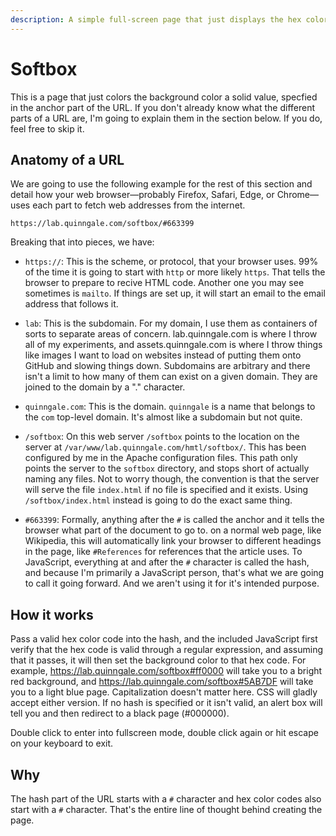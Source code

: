 ```yaml
---
description: A simple full-screen page that just displays the hex color in the URL.
---
```


# Softbox

This is a page that just colors the background color a solid value, specfied in the anchor part of the URL. If you don't already know what the different parts of a URL are, I'm going to explain them in the section below. If you do, feel free to skip it.

## Anatomy of a URL

We are going to use the following example for the rest of this section and detail
how your web browser—probably Firefox, Safari, Edge, or Chrome—uses each part to fetch web addresses from the internet.

```
https://lab.quinngale.com/softbox/#663399
```

Breaking that into pieces, we have:

- `https://`: This is the scheme, or protocol, that your browser uses. 99% of the time it is going to start with `http` or more likely `https`. That tells the browser to prepare to recive HTML code. Another one you may see sometimes is `mailto`. If things are set up, it will start an email to the email address that follows it.

- `lab`: This is the subdomain. For my domain, I use them as containers of sorts to separate areas of concern. lab.quinngale.com is where I throw all of my experiments, and assets.quinngale.com is where I throw things like images I want to load on websites instead of putting them onto GitHub and slowing things down. Subdomains are arbitrary and there isn't a limit to how many of them can exist on a given domain. They are joined to the domain by a "." character.

- `quinngale.com`: This is the domain. `quinngale` is a name that belongs to the `com` top-level domain. It's almost like a subdomain but not quite.

- `/softbox`: On this web server `/softbox` points to the location on the server at `/var/www/lab.quinngale.com/hmtl/softbox/`. This has been configured by me in the Apache configuration files. This path only points the server to the `softbox` directory, and stops short of actually naming any files. Not to worry though, the convention is that the server will serve the file `index.html` if no file is specified and it exists. Using `/softbox/index.html` instead is going to do the exact same thing.

- `#663399`: Formally, anything after the `#` is called the anchor and it tells the browser what part of the document to go to. on a normal web page, like Wikipedia, this will automatically link your browser to different headings in the page, like `#References` for references that the article uses. To JavaScript, everything at and after the `#` character is called the hash, and because I'm primarily a JavaScript person, that's what we are going to call it going forward. And we aren't using it for it's intended purpose.

## How it works

Pass a valid hex color code into the hash, and the included JavaScript first verify that the hex code is valid through a regular expression, and assuming that it passes, it will then set the background color to that hex code. For example, https://lab.quinngale.com/softbox#ff0000 will take you to a bright red background, and https://lab.quinngale.com/softbox#5AB7DF will take you to a light blue page. Capitalization doesn't matter here. CSS will gladly accept either version. If no hash is specified or it isn't valid, an alert box will tell you and then redirect to a black page (#000000). 

Double click to enter into fullscreen mode, double click again or hit escape on your keyboard to exit.

## Why

The hash part of the URL starts with a `#` character and hex color codes also start with a `#` character. That's the entire line of thought behind creating the page.